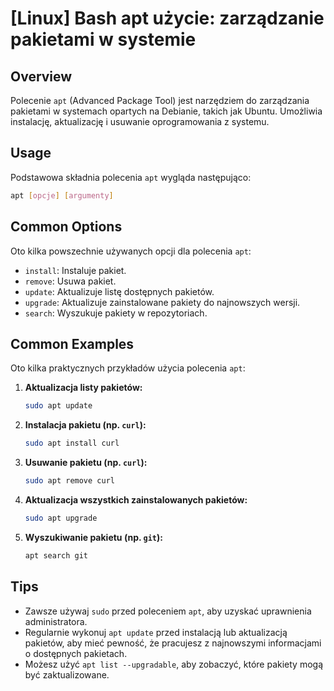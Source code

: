 # [Linux] Bash apt użycie: zarządzanie pakietami w systemie

## Overview
Polecenie `apt` (Advanced Package Tool) jest narzędziem do zarządzania pakietami w systemach opartych na Debianie, takich jak Ubuntu. Umożliwia instalację, aktualizację i usuwanie oprogramowania z systemu.

## Usage
Podstawowa składnia polecenia `apt` wygląda następująco:

```bash
apt [opcje] [argumenty]
```

## Common Options
Oto kilka powszechnie używanych opcji dla polecenia `apt`:

- `install`: Instaluje pakiet.
- `remove`: Usuwa pakiet.
- `update`: Aktualizuje listę dostępnych pakietów.
- `upgrade`: Aktualizuje zainstalowane pakiety do najnowszych wersji.
- `search`: Wyszukuje pakiety w repozytoriach.

## Common Examples
Oto kilka praktycznych przykładów użycia polecenia `apt`:

1. **Aktualizacja listy pakietów:**
   ```bash
   sudo apt update
   ```

2. **Instalacja pakietu (np. `curl`):**
   ```bash
   sudo apt install curl
   ```

3. **Usuwanie pakietu (np. `curl`):**
   ```bash
   sudo apt remove curl
   ```

4. **Aktualizacja wszystkich zainstalowanych pakietów:**
   ```bash
   sudo apt upgrade
   ```

5. **Wyszukiwanie pakietu (np. `git`):**
   ```bash
   apt search git
   ```

## Tips
- Zawsze używaj `sudo` przed poleceniem `apt`, aby uzyskać uprawnienia administratora.
- Regularnie wykonuj `apt update` przed instalacją lub aktualizacją pakietów, aby mieć pewność, że pracujesz z najnowszymi informacjami o dostępnych pakietach.
- Możesz użyć `apt list --upgradable`, aby zobaczyć, które pakiety mogą być zaktualizowane.